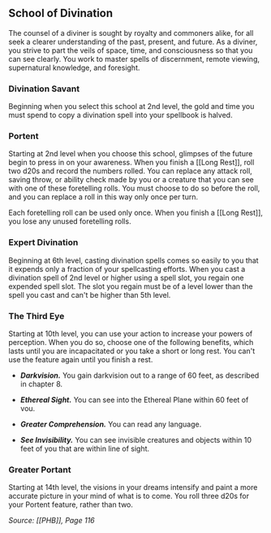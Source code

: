 ## School of Divination

The counsel of a diviner is sought by royalty and commoners alike, for all seek a clearer understanding of the past, present, and future. As a diviner, you strive to part the veils of space, time, and consciousness so that you can see clearly. You work to master spells of discernment, remote viewing, supernatural knowledge, and foresight.

### Divination Savant

Beginning when you select this school at 2nd level, the gold and time you must spend to copy a divination spell into your spellbook is halved.

### Portent

Starting at 2nd level when you choose this school, glimpses of the future begin to press in on your awareness. When you finish a [[Long Rest]], roll two d20s and record the numbers rolled. You can replace any attack roll, saving throw, or ability check made by you or a creature that you can see with one of these foretelling rolls. You must choose to do so before the roll, and you can replace a roll in this way only once per turn.

Each foretelling roll can be used only once. When you finish a [[Long Rest]], you lose any unused foretelling rolls.

### Expert Divination

Beginning at 6th level, casting divination spells comes so easily to you that it expends only a fraction of your spellcasting efforts. When you cast a divination spell of 2nd level or higher using a spell slot, you regain one expended spell slot. The slot you regain must be of a level lower than the spell you cast and can't be higher than 5th level.

### The Third Eye

Starting at 10th level, you can use your action to increase your powers of perception. When you do so, choose one of the following benefits, which lasts until you are incapacitated or you take a short or long rest. You can't use the feature again until you finish a rest.

- ***Darkvision.*** You gain darkvision out to a range of 60 feet, as described in chapter 8.

- ***Ethereal Sight.*** You can see into the Ethereal Plane within 60 feet of vou.

- ***Greater Comprehension.*** You can read any language.

- ***See Invisibility.*** You can see invisible creatures and objects within 10 feet of you that are within line of sight.

### Greater Portant

Starting at 14th level, the visions in your dreams intensify and paint a more accurate picture in your mind of what is to come. You roll three d20s for your Portent feature, rather than two.

*Source: [[PHB]], Page 116*